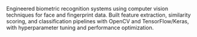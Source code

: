 Engineered biometric recognition systems using computer vision techniques for face and fingerprint data. Built feature extraction, similarity scoring, and classification pipelines with OpenCV and TensorFlow/Keras, with hyperparameter tuning and performance optimization.
